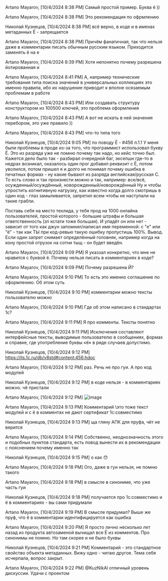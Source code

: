 Artano Mayarov, [10/4/2024 8:38 PM]
Самый простой пример. Буква ё ))

Artano Mayarov, [10/4/2024 8:38 PM]
Это рекомендация по офрмлению

Николай Кузнецов, [10/4/2024 8:38 PM]
всё верно, в коде и в именах метаданных Ё - запрещается

Artano Mayarov, [10/4/2024 8:38 PM]
Причём фанатичная, так что нельзя даже в комментарии писать обычным русским языком. Приходится заменять ё на е

Artano Mayarov, [10/4/2024 8:39 PM]
Хотя непонятно почему разрешена йотированная и

Artano Mayarov, [10/4/2024 8:41 PM]
А, например технические требования типа поиска значений в универсальных коллекциях это именно правила, ибо их нарушение приводит к вполне осязаемым проблемам в работе

Artano Mayarov, [10/4/2024 8:43 PM]
Или создавать структуру конструктором из 100500 ключей, это проблема оформления

Artano Mayarov, [10/4/2024 8:43 PM]
А вот не искать в ней значения перебором, это уже правило ))

Artano Mayarov, [10/4/2024 8:43 PM]
что-то типа того

Николай Кузнецов, [10/4/2024 9:05 PM]
по поводу Ё - #456 п.1.1
У меня были проблемы в проде из-за того, что программист использовал букву Ё.
Это из разряда уже не помню почему так надо, но кейс точно был.
Кажется дело было так - разбирал очередной баг, эксепшн где-то в недрах возникал, оказалось один прог добавил реквизит с Ё, потом уволился, потом пришел я и долго не понимал почему ошибка в печатных формах - ну какие бывают из разряда английская/русская С. 
То есть слово и так произнести можно и так, например: все/всё, осужденный/осуждённый, новорожденный/новорождённый
Ну и чтобы упростить когнитивную нагрузку, как известно когда долго смотришь в один код - глаз замыливается, запретил всем чтобы не наступали на такие грабли.

Поставь себя на место техлида, у тебя прод на 1000 онлайна пользователей, простой которого - большие штрафы и большая ответственность (зп кстати тоже большая). И упадёт он или нет - зависит от того как джун запомнил/написал имя переменной: с "е" или "ё" - так как ТЫ при код-ревью такую ошибку пропустишь 100%. Вывод. Если один запрет снимает определённый головняк, например когда на кону простой отрузок на сотни тыщ - он будет введён.

Artano Mayarov, [10/4/2024 9:09 PM]
Я указзал конкретно, что мне не нравится с буквой ё. Почему нельзя писать в комментариях в коде?

Artano Mayarov, [10/4/2024 9:09 PM]
Почему разрешена Й?

Artano Mayarov, [10/4/2024 9:10 PM]
То есть это именно соглашение по оформлению. Об этом суть

Николай Кузнецов, [10/4/2024 9:10 PM]
комментарии можно
тексты пользователю можно

Artano Mayarov, [10/4/2024 9:10 PM]
Где об этом написано в стандартах 1с?

Artano Mayarov, [10/4/2024 9:11 PM]
Я про комменты. Тексты понятно

Николай Кузнецов, [10/4/2024 9:11 PM]
Исключения составляют интерфейсные тексты, выводимые пользователю в сообщениях, формах и справке, где употребление буквы «ё» в ряде случаев допустимо.

Николай Кузнецов, [10/4/2024 9:12 PM]
https://its.1c.ru/db/v8std#content:456:hdoc

Artano Mayarov, [10/4/2024 9:12 PM]
раз. Речь не про гуи. А про код модулей

Николай Кузнецов, [10/4/2024 9:12 PM]
в коде нельзя - в комментариях можно. чё пристали

Artano Mayarov, [10/4/2024 9:12 PM]
![image](https://github.com/user-attachments/assets/8ccba2f9-160b-4cae-a7c4-09b4535d08bc)

Artano Mayarov, [10/4/2024 9:13 PM]
Комментарий \это тоже текст модулей и с ё в комментах не дают сертификат 1с:совместимо

Николай Кузнецов, [10/4/2024 9:13 PM]
ща гляну АПК для пруфа, чёт не верится

Artano Mayarov, [10/4/2024 9:14 PM]
Собственно, неоднозначность этого и подобных пунктов стандарта, есть повод вынести их в рекомендации с пояснением почему именно так

Николай Кузнецов, [10/4/2024 9:15 PM]
о как 😯

Artano Mayarov, [10/4/2024 9:18 PM]
Ого, даже в гуи нельзя, не помню такого

Artano Mayarov, [10/4/2024 9:18 PM]
в смысле в синониме, что уже часть гуи

Николай Кузнецов, [10/4/2024 9:18 PM]
получается про 1с:совместимо и ё в комментариях - вы сами придумали

Artano Mayarov, [10/4/2024 9:19 PM]
В смысле придумал? Выше же пруф, что ё в комментарии идентифицируется как ошибка

Artano Mayarov, [10/4/2024 9:20 PM]
Я просто лично несколько лет назад из продукта автозаменой вычищал все Ё из комментов. Про синонимы не помню. Но там скорее и не было буквы

Николай Кузнецов, [10/4/2024 9:21 PM]
Комментарий - это стандартное свойство объекта метаданных. Вижу одно - читаю другое. Тема себя исчерпала, вопрос закрыт.

Artano Mayarov, [10/4/2024 9:22 PM]
@KuzNikAl отличный уровень дискуссии. Удачи с проектом
